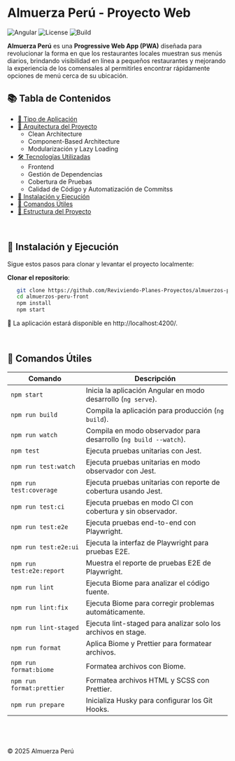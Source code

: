 # Almuerza Perú - Proyecto Web

![Angular](https://img.shields.io/badge/angular-18.2-red?logo=angular)
![License](https://img.shields.io/badge/license-MIT-blue.svg)
![Build](https://img.shields.io/badge/build-passing-brightgreen)

**Almuerza Perú** es una **Progressive Web App (PWA)** diseñada para revolucionar la forma en que los restaurantes locales muestran sus menús diarios, brindando visibilidad en línea a pequeños restaurantes y mejorando la experiencia de los comensales al permitirles encontrar rápidamente opciones de menú cerca de su ubicación.

## 📚 Tabla de Contenidos

- [📱 Tipo de Aplicación](./docs/pwa-application.md)
- [🧱 Arquitectura del Proyecto](./docs/architecture.md)
  - Clean Architecture
  - Component-Based Architecture
  - Modularización y Lazy Loading
- [🛠️ Tecnologías Utilizadas](./docs/technologies-used.md)
  - Frontend
  - Gestión de Dependencias
  - Cobertura de Pruebas
  - Calidad de Código y Automatización de Commitss
- [🚀 Instalación y Ejecución](#-instalación-y-ejecución)
- [🔧 Comandos Útiles](#-comandos-útiles)
- [📁 Estructura del Proyecto](./docs/project-structure.md)

&nbsp;

## 🚀 Instalación y Ejecución

Sigue estos pasos para clonar y levantar el proyecto localmente:

**Clonar el repositorio**:

```bash
   git clone https://github.com/Reviviendo-Planes-Proyectos/almuerzos-peru-front.git
   cd almuerzos-peru-front
   npm install
   npm start
```

📍 La aplicación estará disponible en http://localhost:4200/.

&nbsp;

## 🔧 Comandos Útiles

| Comando                   | Descripción                                                      |
| ------------------------- | ---------------------------------------------------------------- |
| `npm start`               | Inicia la aplicación Angular en modo desarrollo (`ng serve`).    |
| `npm run build`           | Compila la aplicación para producción (`ng build`).              |
| `npm run watch`           | Compila en modo observador para desarrollo (`ng build --watch`). |
| `npm test`                | Ejecuta pruebas unitarias con Jest.                              |
| `npm run test:watch`      | Ejecuta pruebas unitarias en modo observador con Jest.           |
| `npm run test:coverage`   | Ejecuta pruebas unitarias con reporte de cobertura usando Jest.  |
| `npm run test:ci`         | Ejecuta pruebas en modo CI con cobertura y sin observador.       |
| `npm run test:e2e`        | Ejecuta pruebas end-to-end con Playwright.                       |
| `npm run test:e2e:ui`     | Ejecuta la interfaz de Playwright para pruebas E2E.              |
| `npm run test:e2e:report` | Muestra el reporte de pruebas E2E de Playwright.                 |
| `npm run lint`            | Ejecuta Biome para analizar el código fuente.                    |
| `npm run lint:fix`        | Ejecuta Biome para corregir problemas automáticamente.           |
| `npm run lint-staged`     | Ejecuta lint-staged para analizar solo los archivos en stage.    |
| `npm run format`          | Aplica Biome y Prettier para formatear archivos.                 |
| `npm run format:biome`    | Formatea archivos con Biome.                                     |
| `npm run format:prettier` | Formatea archivos HTML y SCSS con Prettier.                      |
| `npm run prepare`         | Inicializa Husky para configurar los Git Hooks.                  |

## &nbsp;

© 2025 Almuerza Perú
